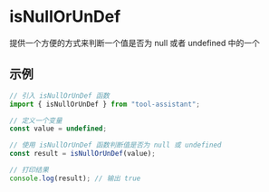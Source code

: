 # isNullOrUnDef

提供一个方便的方式来判断一个值是否为 null 或者 undefined 中的一个

## 示例

```javascript
// 引入 isNullOrUnDef 函数
import { isNullOrUnDef } from "tool-assistant";

// 定义一个变量
const value = undefined;

// 使用 isNullOrUnDef 函数判断值是否为 null 或 undefined
const result = isNullOrUnDef(value);

// 打印结果
console.log(result); // 输出 true
```
